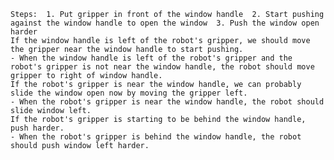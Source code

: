 
    Steps:  1. Put gripper in front of the window handle  2. Start pushing against the window handle to open the window  3. Push the window open harder
    If the window handle is left of the robot's gripper, we should move the gripper near the window handle to start pushing.
    - When the window handle is left of the robot's gripper and the robot's gripper is not near the window handle, the robot should move gripper to right of window handle.
    If the robot's gripper is near the window handle, we can probably slide the window open now by moving the gripper left.
    - When the robot's gripper is near the window handle, the robot should slide window left.
    If the robot's gripper is starting to be behind the window handle, push harder.
    - When the robot's gripper is behind the window handle, the robot should push window left harder.